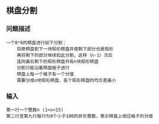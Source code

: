 ## 棋盘分割
### 问题描述
    一个8*8的棋盘进行如下分割：
        将原棋盘割下一块矩形棋盘并使剩下部分也是矩形
        再将剩下的部分继续如此分割，这样（n-1）次后
        连同最后剩下的矩形棋盘共有n块矩形棋盘
        分割只能沿着棋盘格子进行
        棋盘上每一个格子有一个分值
        需要分成n块矩形棋盘，各个矩形棋盘的均方差最小
        
 ### 输入
    第一行一个整数n (1<n<15)
    第二行至第九行每行为8个小于100的非负整数，表示棋盘上相应格子的分值
